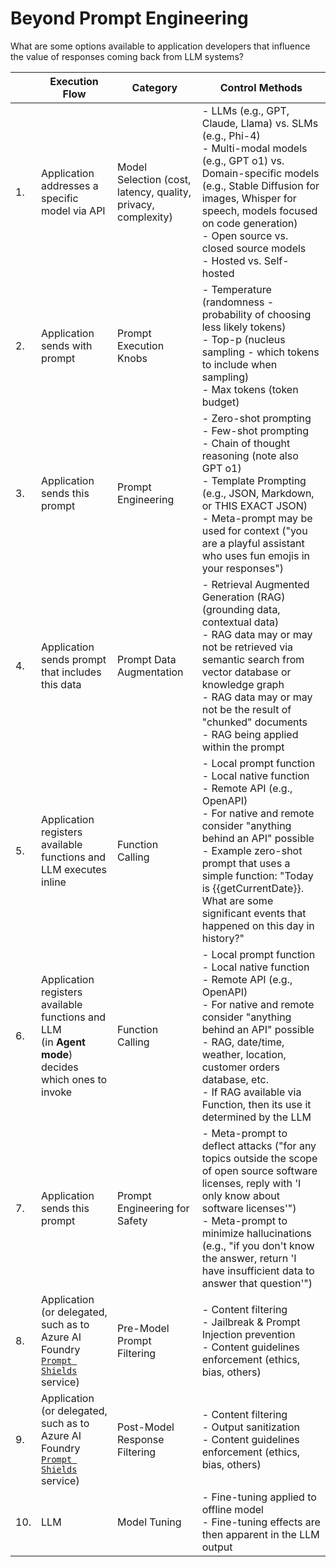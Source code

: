 # Beyond Prompt Engineering

What are some options available to application developers that influence the value of responses coming back from LLM systems?

| | Execution Flow  | Category | Control Methods |
|--|--------------------|----------|----------------|
|1. | Application addresses a specific model via API | Model Selection (cost, latency, quality, privacy, complexity) | - LLMs (e.g., GPT, Claude, Llama) vs. SLMs (e.g., Phi-4)<br>- Multi-modal models (e.g., GPT o1) vs. Domain-specific models (e.g., Stable Diffusion for images, Whisper for speech, models focused on code generation)<br>- Open source vs. closed source models<br>- Hosted vs. Self-hosted |
|2. | Application sends with prompt | Prompt Execution Knobs | - Temperature (randomness - probability of choosing less likely tokens)<br>- Top-p (nucleus sampling - which tokens to include when sampling)<br>- Max tokens (token budget) |
|3. | Application sends this prompt | Prompt Engineering | - Zero-shot prompting<br>- Few-shot prompting<br>- Chain of thought reasoning (note also GPT o1)<br>- Template Prompting (e.g., JSON, Markdown, or THIS EXACT JSON)<br>- Meta-prompt may be used for context ("you are a playful assistant who uses fun emojis in your responses") |
|4. | Application sends prompt that includes this data | Prompt Data Augmentation | - Retrieval Augmented Generation (RAG) (grounding data, contextual data)<br>- RAG data may or may not be retrieved via semantic search from vector database or knowledge graph<br>- RAG data may or may not be the result of "chunked" documents<br>- RAG being applied within the prompt
|5. | Application registers available functions and LLM executes inline | Function Calling | - Local prompt function<br>- Local native function<br>- Remote API (e.g., OpenAPI)<br>- For native and remote consider "anything behind an API" possible<br>- Example zero-shot prompt that uses a simple function: "Today is {{getCurrentDate}}. What are some significant events that happened on this day in history?" |
|6. | Application registers available functions and LLM<br>(in **Agent mode**) decides which ones to invoke | Function Calling | - Local prompt function<br>- Local native function<br>- Remote API (e.g., OpenAPI)<br>- For native and remote consider "anything behind an API" possible<br>- RAG, date/time, weather, location, customer orders database, etc.<br>- If RAG available via Function, then its use it determined by the LLM |
|7. | Application sends this prompt| Prompt Engineering for Safety | - Meta-prompt to deflect attacks ("for any topics outside the scope of open source software licenses, reply with 'I only know about software licenses'")<br>- Meta-prompt to minimize hallucinations (e.g., "if you don't know the answer, return 'I have insufficient data to answer that question'") |
|8. | Application (or delegated, such as to Azure AI Foundry [`Prompt Shields`](https://learn.microsoft.com/en-us/azure/ai-services/content-safety/concepts/jailbreak-detection) service) | Pre-Model Prompt Filtering | - Content filtering<br>- Jailbreak & Prompt Injection prevention<br>- Content guidelines enforcement (ethics, bias, others) |
|9. | Application (or delegated, such as to Azure AI Foundry [`Prompt Shields`](https://learn.microsoft.com/en-us/azure/ai-services/content-safety/concepts/jailbreak-detection) service) | Post-Model Response Filtering | - Content filtering<br>- Output sanitization<br>- Content guidelines enforcement (ethics, bias, others) |
|10. | LLM        | Model Tuning | - Fine-tuning applied to offline model<br>- Fine-tuning effects are then apparent in the LLM output |

<!-- Add beam search? -->

<!-- Bill Wilder, https://github.com/crankingai/azureaitraining/blob/main/beyond-prompt-engineering.md -->
